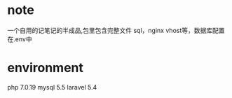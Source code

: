 # note
一个自用的记笔记的半成品,包里包含完整文件 sql，nginx vhost等，数据库配置在.env中
# environment
php 7.0.19
mysql 5.5
laravel 5.4

